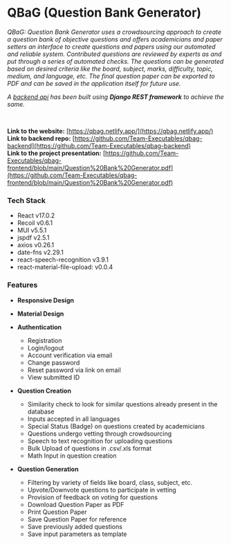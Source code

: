 # QBaG (Question Bank Generator)

_QBaG: Question Bank Generator uses a crowdsourcing approach to create a question bank of objective questions and offers academicians and paper setters an interface to create questions and papers using our automated and reliable system. Contributed questions are reviewed by experts as and put through a series of automated checks. The questions can be generated based on desired criteria like the board, subject, marks, difficulty, topic, medium, and language, etc. The final question paper can be exported to PDF and can be saved in the application itself for future use._

_A [backend api](https://github.com/Team-Executables/qbag-backend) has been built using **Django REST framework** to achieve the same._

<br/>

**Link to the website:** [https://qbag.netlify.app/](https://qbag.netlify.app/)
<br/>
**Link to backend repo:** [https://github.com/Team-Executables/qbag-backend](https://github.com/Team-Executables/qbag-backend)
<br/>
**Link to the project presentation:** [https://github.com/Team-Executables/qbag-frontend/blob/main/Question%20Bank%20Generator.pdf](https://github.com/Team-Executables/qbag-frontend/blob/main/Question%20Bank%20Generator.pdf)
<br/>


### Tech Stack ###
* React v17.0.2
* Recoil v0.6.1
* MUI v5.5.1
* jspdf v2.5.1
* axios v0.26.1
* date-fns v2.29.1
* react-speech-recognition v3.9.1
* react-material-file-upload: v0.0.4


### Features ###
* **Responsive Design**
* **Material Design**
* **Authentication**
  * Registration
  * Login/logout
  * Account verification via email
  * Change password
  * Reset password via link on email
  * View submitted ID

* **Question Creation**
  * Similarity check to look for similar questions already present in the database
  * Inputs accepted in all languages
  * Special Status (Badge) on questions created by academicians
  * Questions undergo vetting through crowdsourcing
  * Speech to text recognition for uploading questions
  * Bulk Upload of questions in .csv/.xls format
  * Math Input in question creation
    
* **Question Generation**
  * Filtering by variety of fields like board, class, subject, etc.
  * Upvote/Downvote questions to participate in vetting
  * Provision of feedback on voting for questions
  * Download Question Paper as PDF
  * Print Question Paper
  * Save Question Paper for reference
  * Save previously added questions
  * Save input parameters as template
